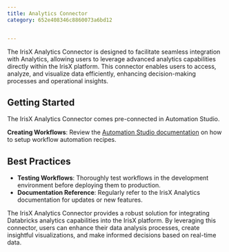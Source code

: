 ```yaml
---
title: Analytics Connector
category: 652e408346c8860073a6bd12


---
```


The IrisX Analytics Connector is designed to facilitate seamless integration with Analytics, allowing users to leverage advanced analytics capabilities directly within the IrisX platform. This connector enables users to access, analyze, and visualize data efficiently, enhancing decision-making processes and operational insights.


## Getting Started
The IrisX Analytics Connector comes pre-connected in Automation Studio.

**Creating Workflows**: Review the [Automation Studio documentation](https://developers.trackunit.com/reference/access-token) on how to setup workflow automation recipes.

## Best Practices
- **Testing Workflows**: Thoroughly test workflows in the development environment before deploying them to production.
- **Documentation Reference**: Regularly refer to the IrisX Analytics documentation for updates or new features.


The IrisX Analytics Connector provides a robust solution for integrating Databricks analytics capabilities into the IrisX platform. By leveraging this connector, users can enhance their data analysis processes, create insightful visualizations, and make informed decisions based on real-time data.
